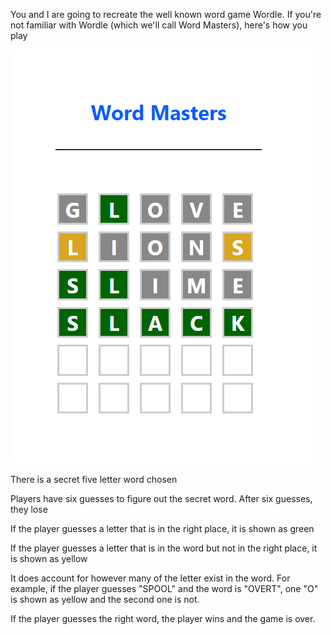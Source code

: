 You and I are going to recreate the well known word game Wordle. If you're not familiar with Wordle (which we'll call Word Masters), here's how you play

![plot](../word-masters/images/demo.png)

There is a secret five letter word chosen

Players have six guesses to figure out the secret word. After six guesses, they lose

If the player guesses a letter that is in the right place, it is shown as green

If the player guesses a letter that is in the word but not in the right place, it is shown as yellow

It does account for however many of the letter exist in the word. For example, if the player guesses "SPOOL" and the word is "OVERT", one "O" is shown as yellow and the second one is not.

If the player guesses the right word, the player wins and the game is over.